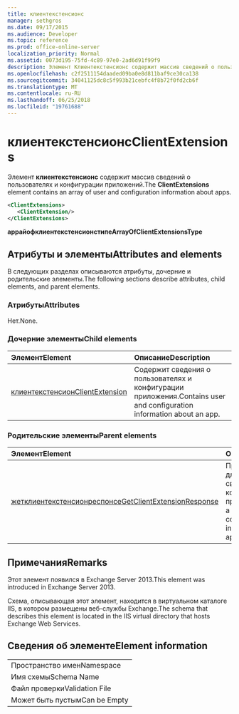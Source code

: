 ```yaml
---
title: клиентекстенсионс
manager: sethgros
ms.date: 09/17/2015
ms.audience: Developer
ms.topic: reference
ms.prod: office-online-server
localization_priority: Normal
ms.assetid: 0073d195-75fd-4c89-97e0-2ad6d91f99f9
description: Элемент Клиентекстенсионс содержит массив сведений о пользователях и конфигурации приложений.
ms.openlocfilehash: c2f2511154daaded09ba0e8d811baf9ce30ca138
ms.sourcegitcommit: 34041125dc8c5f993b21cebfc4f8b72f0fd2cb6f
ms.translationtype: MT
ms.contentlocale: ru-RU
ms.lasthandoff: 06/25/2018
ms.locfileid: "19761688"
---
```

# <a name="clientextensions"></a><span data-ttu-id="2e1a0-103">клиентекстенсионс</span><span class="sxs-lookup"><span data-stu-id="2e1a0-103">ClientExtensions</span></span>

<span data-ttu-id="2e1a0-104">Элемент **клиентекстенсионс** содержит массив сведений о пользователях и конфигурации приложений.</span><span class="sxs-lookup"><span data-stu-id="2e1a0-104">The **ClientExtensions** element contains an array of user and configuration information about apps.</span></span> 
  
```XML
<ClientExtensions>
   <ClientExtension/>
</ClientExtensions>
```

 <span data-ttu-id="2e1a0-105">**аррайофклиентекстенсионстипе**</span><span class="sxs-lookup"><span data-stu-id="2e1a0-105">**ArrayOfClientExtensionsType**</span></span>
## <a name="attributes-and-elements"></a><span data-ttu-id="2e1a0-106">Атрибуты и элементы</span><span class="sxs-lookup"><span data-stu-id="2e1a0-106">Attributes and elements</span></span>

<span data-ttu-id="2e1a0-107">В следующих разделах описываются атрибуты, дочерние и родительские элементы.</span><span class="sxs-lookup"><span data-stu-id="2e1a0-107">The following sections describe attributes, child elements, and parent elements.</span></span>
  
### <a name="attributes"></a><span data-ttu-id="2e1a0-108">Атрибуты</span><span class="sxs-lookup"><span data-stu-id="2e1a0-108">Attributes</span></span>

<span data-ttu-id="2e1a0-109">Нет.</span><span class="sxs-lookup"><span data-stu-id="2e1a0-109">None.</span></span>
  
### <a name="child-elements"></a><span data-ttu-id="2e1a0-110">Дочерние элементы</span><span class="sxs-lookup"><span data-stu-id="2e1a0-110">Child elements</span></span>

|<span data-ttu-id="2e1a0-111">**Элемент**</span><span class="sxs-lookup"><span data-stu-id="2e1a0-111">**Element**</span></span>|<span data-ttu-id="2e1a0-112">**Описание**</span><span class="sxs-lookup"><span data-stu-id="2e1a0-112">**Description**</span></span>|
|:-----|:-----|
|[<span data-ttu-id="2e1a0-113">клиентекстенсион</span><span class="sxs-lookup"><span data-stu-id="2e1a0-113">ClientExtension</span></span>](clientextension.md) <br/> |<span data-ttu-id="2e1a0-114">Содержит сведения о пользователях и конфигурации приложения.</span><span class="sxs-lookup"><span data-stu-id="2e1a0-114">Contains user and configuration information about an app.</span></span>  <br/> |
   
### <a name="parent-elements"></a><span data-ttu-id="2e1a0-115">Родительские элементы</span><span class="sxs-lookup"><span data-stu-id="2e1a0-115">Parent elements</span></span>

|<span data-ttu-id="2e1a0-116">**Элемент**</span><span class="sxs-lookup"><span data-stu-id="2e1a0-116">**Element**</span></span>|<span data-ttu-id="2e1a0-117">**Описание**</span><span class="sxs-lookup"><span data-stu-id="2e1a0-117">**Description**</span></span>|
|:-----|:-----|
|[<span data-ttu-id="2e1a0-118">жетклиентекстенсионреспонсе</span><span class="sxs-lookup"><span data-stu-id="2e1a0-118">GetClientExtensionResponse</span></span>](getclientextensionresponse.md) <br/> |<span data-ttu-id="2e1a0-119">Представляет ответ для получения сведений о конфигурации приложения.</span><span class="sxs-lookup"><span data-stu-id="2e1a0-119">Represents a response to get configuration information about an app.</span></span>  <br/> |
   
## <a name="remarks"></a><span data-ttu-id="2e1a0-120">Примечания</span><span class="sxs-lookup"><span data-stu-id="2e1a0-120">Remarks</span></span>

<span data-ttu-id="2e1a0-121">Этот элемент появился в Exchange Server 2013.</span><span class="sxs-lookup"><span data-stu-id="2e1a0-121">This element was introduced in Exchange Server 2013.</span></span>
  
<span data-ttu-id="2e1a0-122">Схема, описывающая этот элемент, находится в виртуальном каталоге IIS, в котором размещены веб-службы Exchange.</span><span class="sxs-lookup"><span data-stu-id="2e1a0-122">The schema that describes this element is located in the IIS virtual directory that hosts Exchange Web Services.</span></span>
  
## <a name="element-information"></a><span data-ttu-id="2e1a0-123">Сведения об элементе</span><span class="sxs-lookup"><span data-stu-id="2e1a0-123">Element information</span></span>

||
|:-----|
|<span data-ttu-id="2e1a0-124">Пространство имен</span><span class="sxs-lookup"><span data-stu-id="2e1a0-124">Namespace</span></span>  <br/> |
|<span data-ttu-id="2e1a0-125">Имя схемы</span><span class="sxs-lookup"><span data-stu-id="2e1a0-125">Schema Name</span></span>  <br/> |
|<span data-ttu-id="2e1a0-126">Файл проверки</span><span class="sxs-lookup"><span data-stu-id="2e1a0-126">Validation File</span></span>  <br/> |
|<span data-ttu-id="2e1a0-127">Может быть пустым</span><span class="sxs-lookup"><span data-stu-id="2e1a0-127">Can be Empty</span></span>  <br/> |
   


